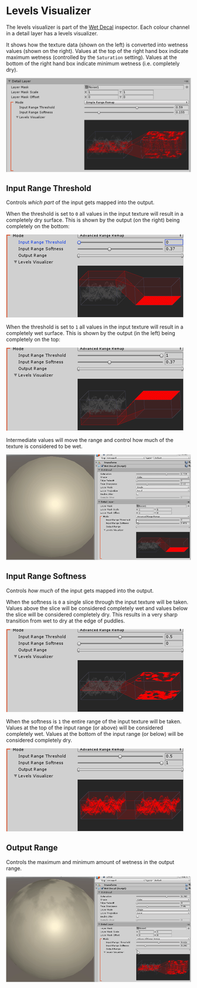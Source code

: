 # Levels Visualizer

The levels visualizer is part of the [Wet Decal](../WetDecal) inspector. Each colour channel in a detail layer has a levels visualizer.

It shows how the texture data (shown on the left) is converted into wetness values (shown on the right). Values at the top of the right hand box indicate maximum wetness (controlled by the `Saturation` setting). Values at the bottom of the right hand box indicate minimum wetness (i.e. completely dry).

![Level Visualizer](../images/LevelsVisualizer.png)

## Input Range Threshold

Controls _which part_ of the input gets mapped into the output.

When the threshold is set to `0` all values in the input texture will result in a completely dry surface. This is shown by the output (on the right) being completely on the bottom:

![All Dry](../images/ThresholdCompletelyDry.gif)

When the threshold is set to `1` all values in the input texture will result in a completely wet surface. This is shown by the output (in the left) being completely on the top:

![All Wet](../images/ThresholdCompletelyWet.gif)

Intermediate values will move the range and control how much of the texture is considered to be wet.

![Reducing from max to min threshold](../images/ThresholdMovingRange.gif)

## Input Range Softness

Controls _how much_ of the input gets mapped into the output.

When the softness is `0` a single slice through the input texture will be taken. Values above the slice will be considered completely wet and values below the slice will be considered completely dry. This results in a very sharp transition from wet to dry at the edge of puddles.

![Softness Zero](../images/SoftnessZero.gif)

When the softness is `1` the entire range of the input texture will be taken. Values at the top of the input range (or above) will be considered completely wet. Values at the bottom of the input range (or below) will be considered completely dry.

![Softness One](../images/SoftnessOne.gif)

## Output Range

Controls the maximum and minimum amount of wetness in the output range.

![Min Max Slider](../images/MinMaxSlider.gif)